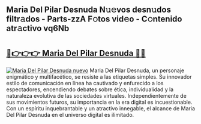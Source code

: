 ## Maria Del Pilar Desnuda N𝚞𝚎vos desn𝚞dos filtr𝚊dos - Parts-zzA F𝚘tos vid𝚎o - C𝚘ntenido atr𝚊ctivo vq6Nb

# <h2><a href="http://mb6b2qz.tromn.icu/?c=Maria+Del+Pilar+Desnuda">🔗👉👉👉 Maria Del Pilar Desnuda 🔗🔗</a></h2>

[![Maria Del Pilar Desnuda nuevo](https://i.imgur.com/pEAQMta.gif)](http://mb6b2qz.tromn.icu/?c=Maria+Del+Pilar+Desnuda)
Maria Del Pilar Desnuda, un personaje enigmático y multifacético, se resiste a las etiquetas simples. Su innovador estilo de comunicación en línea ha cautivado y enfurecido a los espectadores, encendiendo debates sobre ética, individualidad y la naturaleza evolutiva de las sociedades virtuales. Independientemente de sus movimientos futuros, su importancia en la era digital es incuestionable. Con un espíritu inquebrantable y un atractivo innegable, el alcance de Maria Del Pilar Desnuda en el universo digital es ilimitado.
